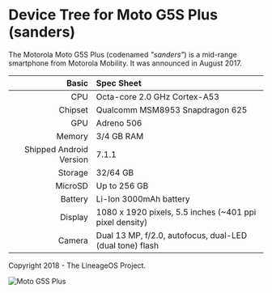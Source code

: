 Device Tree for Moto G5S Plus (sanders)
===========================================

The Motorola Moto G5S Plus (codenamed _"sanders"_) is a mid-range smartphone from Motorola Mobility.
It was announced in August 2017.

Basic   | Spec Sheet
-------:|:-------------------------
CPU     | Octa-core 2.0 GHz Cortex-A53
Chipset | Qualcomm MSM8953 Snapdragon 625
GPU     | Adreno 506
Memory  | 3/4 GB RAM
Shipped Android Version | 7.1.1
Storage | 32/64 GB
MicroSD | Up to 256 GB
Battery | Li-Ion 3000mAh battery
Display | 1080 x 1920 pixels, 5.5 inches (~401 ppi pixel density)
Camera  | Dual 13 MP, f/2.0, autofocus, dual-LED (dual tone) flash

Copyright 2018 - The LineageOS Project.

![Moto G5S Plus](https://cdn2.gsmarena.com/vv/pics/motorola/motorola-moto-g5s-plus-1.jpg "Moto G5S Plus")
